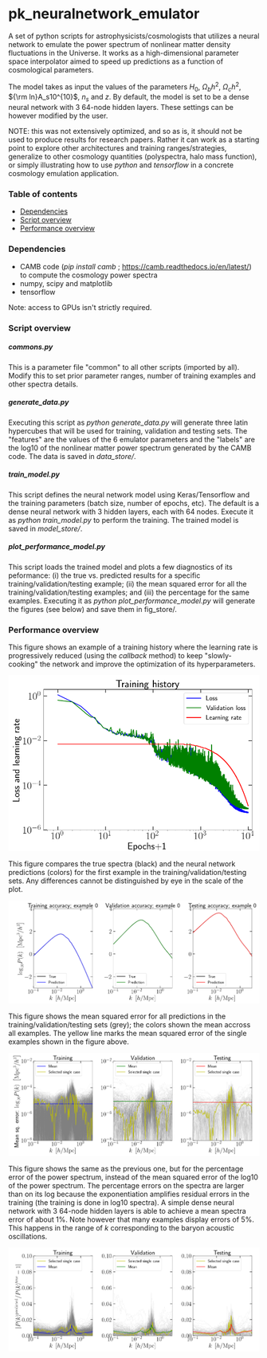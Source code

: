 # pk_neuralnetwork_emulator
A set of python scripts for astrophysicists/cosmologists that utilizes a neural network to emulate the power spectrum of nonlinear matter density fluctuations in the Universe. It works as a high-dimensional parameter space interpolator aimed to speed up predictions as a function of cosmological parameters.

The model takes as input the values of the parameters $H_0$, $\Omega_b h^2$, $\Omega_c h^2$, ${\rm ln}A_s10^{10}$, $n_s$ and $z$. By default, the model is set to be a dense neural network with 3 64-node hidden layers. These settings can be however modified by the user.

NOTE: this was not extensively optimized, and so as is, it should not be used to produce results for research papers. Rather it can work as a starting point to explore other architectures and training ranges/strategies, generalize to other cosmology quantities (polyspectra, halo mass function), or simply illustrating how to use *python* and *tensorflow* in a concrete cosmology emulation application.

### Table of contents
- [Dependencies](#dependencies)
- [Script overview](#script-overview)
- [Performance overview](#performance-overview)

### Dependencies

- CAMB code (*pip install camb* ; https://camb.readthedocs.io/en/latest/) to compute the cosmology power spectra
- numpy, scipy and matplotlib
- tensorflow

Note: access to GPUs isn't strictly required.

### Script overview

##### commons.py
This is a parameter file "common" to all other scripts (imported by all). Modify this to set prior parameter ranges, number of training examples and other spectra details.

##### generate_data.py
Executing this script as *python generate_data.py* will generate three latin hypercubes that will be used for training, validation and testing sets. The "features" are the values of the 6 emulator parameters and the "labels" are the log10 of the nonlinear matter power spectrum generated by the CAMB code. The data is saved in *data_store/*.

##### train_model.py
This script defines the neural network model using Keras/Tensorflow and the training parameters (batch size, number of epochs, etc). The default is a dense neural network with 3 hidden layers, each with 64 nodes. Execute it as *python train_model.py* to perform the training. The trained model is saved in *model_store/*.

##### plot_performance_model.py
This script loads the trained model and plots a few diagnostics of its peformance: (i) the true vs. predicted results for a specific training/validation/testing example; (ii) the mean squared error for all the training/validation/testing examples; and (iii) the percentage for the same examples. Executing it as *python plot_performance_model.py* will generate the figures (see below) and save them in fig_store/.

### Performance overview

This figure shows an example of a training history where the learning rate is progressively reduced (using the *callback* method) to keep "slowly-cooking" the network and improve the optimization of its hyperparameters. 

![](./fig_store/fig_training_history.png)

This figure compares the true spectra (black) and the neural network predictions (colors) for the first example in the training/validation/testing sets. Any differences cannot be distinguished by eye in the scale of the plot.

![](./fig_store/fig_diagnostic_single_case.png)

This figure shows the mean squared error for all predictions in the training/validation/testing sets (grey); the colors shown the mean accross all examples. The yellow line marks the mean squared error of the single examples shown in the figure above.

![](./fig_store/fig_diagnostic_logspectra_mean_squared_error.png)

This figure shows the same as the previous one, but for the percentage error of the power spectrum, instead of the mean squared error of the log10 of the power spectrum. The percentage errors on the spectra are larger than on its log because the exponentiation amplifies residual errors in the training (the training is done in log10 spectra). A simple dense neural network with 3 64-node hidden layers is able to achieve a mean spectra error of about 1%. Note however that many examples display errors of 5%. This happens in the range of $k$ corresponding to the baryon acoustic oscillations.

![](./fig_store/fig_diagnostic_spectra_relative_difference.png)
